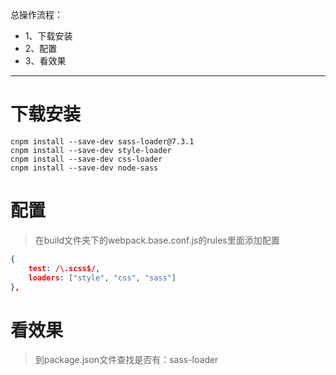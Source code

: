 总操作流程：
- 1、下载安装
- 2、配置
- 3、看效果

***

# 下载安装

```
cnpm install --save-dev sass-loader@7.3.1 
cnpm install --save-dev style-loader 
cnpm install --save-dev css-loader 
cnpm install --save-dev node-sass
```
# 配置

> 在build文件夹下的webpack.base.conf.js的rules里面添加配置

```json
{
    test: /\.scss$/,
    loaders: ["style", "css", "sass"]
},
```

# 看效果

> 到package.json文件查找是否有：sass-loader